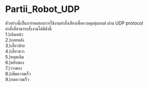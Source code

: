 # Partii_Robot_UDP
ตัวอย่างนี้เป็นการทดสอบการใช้งานคำสั่งเสียงเพื่อควบคุมหุ่นยนต์ ผ่าน UDP protocol<br>
คำสั่งที่สามารถสั่งงานได้มีดังนี้<br>
1.)เดินหน้า<br>
2.)ถอยหลัง<br>
3.)เลี้ยวซ้าย<br>
4.)เลี้ยวขวา<br>
5.)หยุดเดิน<br>
6.)หยิบของ<br>
7.)วางของ<br>
8.)เพิ่มความเร็ว<br>
9.)ลดความเร็ว<br>

